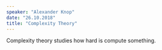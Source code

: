 ```yaml
---
speaker: "Alexander Knop"
date: "26.10.2018"
title: "Complexity Theory"
---
```

Complexity theory studies how hard is compute something.
